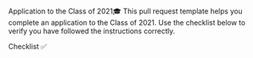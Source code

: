 Application to the Class of 2021🎓
This pull request template helps you complete an application to the Class of 2021. Use the checklist below to verify you have followed the instructions correctly.

Checklist ✅
